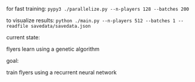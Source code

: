 for fast training:
`pypy3 ./parallelize.py --n-players 128 --batches 200`

to visualize results:
`python ./main.py --n-players 512 --batches 1 --readfile savedata/savedata.json`

current state:

flyers learn using a genetic algorithm

goal:

train flyers using a recurrent neural network
